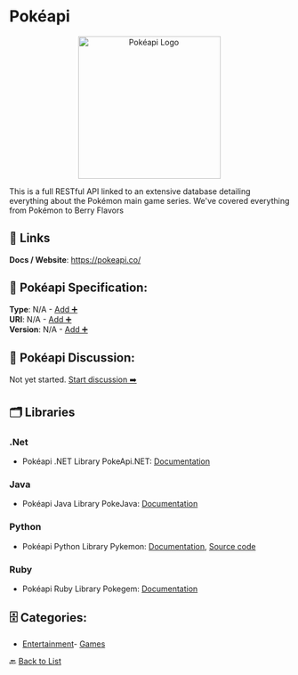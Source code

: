 # Pokéapi
<p align="center">
    <img width="256" src="https://raw.githubusercontent.com/apis-list/apis-list/main/apis/pokeapi/logo_256x256.png" alt="Pokéapi Logo"/>
</p>
This is a full RESTful API linked to an extensive database detailing everything about the Pokémon main game series. We've covered everything from Pokémon to Berry Flavors

##  🔗 Links
**Docs / Website**: https://pokeapi.co/

## 🧬 Pokéapi Specification:
**Type**: N/A - [Add ➕](https://github.com/apis-list/apis-list/edit/main/apis/pokeapi/pokeapi.yaml)  
**URI**: N/A - [Add ➕](https://github.com/apis-list/apis-list/edit/main/apis/pokeapi/pokeapi.yaml)  
**Version**: N/A - [Add ➕](https://github.com/apis-list/apis-list/edit/main/apis/pokeapi/pokeapi.yaml)

## 💬 Pokéapi Discussion:
Not yet started. [Start discussion ➡️](https://github.com/apis-list/apis-list/discussions/new)

## 🗂️ Libraries
### .Net
- Pokéapi .NET Library PokeApi.NET: [Documentation](https://github.com/PoroCYon/PokeApi.NET)
### Java
- Pokéapi Java Library PokeJava: [Documentation](https://github.com/mickeyjk/PokeJava)
### Python
- Pokéapi Python Library Pykemon: [Documentation](http://pykemon.readthedocs.org/en/latest/), [Source code](https://github.com/phalt/pykemon)
### Ruby
- Pokéapi Ruby Library Pokegem: [Documentation](https://github.com/baweaver/pokegem)


## 🗄️ Categories:
- [Entertainment](https://github.com/apis-list/apis-list#entertainment-)- [Games](https://github.com/apis-list/apis-list#games-)

🔙  [Back to List](https://github.com/apis-list/apis-list)
